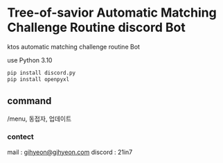 # Tree-of-savior Automatic Matching Challenge Routine discord Bot

ktos automatic matching challenge routine Bot

use Python 3.10

```bash
pip install discord.py
pip install openpyxl
```
## command
/menu, 동접자, 업데이트


### contect
mail : gihyeon@gihyeon.com
discord : 21in7
